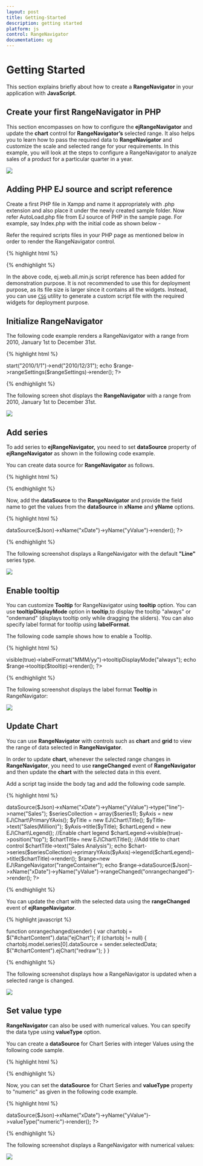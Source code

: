 ```yaml
---
layout: post
title: Getting-Started
description: getting started
platform: js
control: RangeNavigator
documentation: ug
---
```


# Getting Started

This section explains briefly about how to create a **RangeNavigator** in your application with **JavaScript**.

## Create your first RangeNavigator in PHP

This section encompasses on how to configure the **ejRangeNavigator** and update the **chart** control for **RangeNavigator’s** selected range. It also helps you to learn how to pass the required data to **RangeNavigator** and customize the scale and selected range for your requirements. In this example, you will look at the steps to configure a RangeNavigator to analyze sales of a product for a particular quarter in a year.



![](Getting-Started_images/Getting-Started_img1.png) 

## Adding PHP EJ source and script reference

Create a first PHP file in Xampp and name it appropriately with .php extension and also place it under the newly created sample folder. Now refer AutoLoad.php file from EJ source of PHP in the sample page. For example, say Index.php with the initial code as shown below -

Refer the required scripts files in your PHP page as mentioned below in order to render the RangeNavigator control.

{% highlight html %}

<!DOCTYPE html>
<html>
<head>
<!--  jquery script  -->
    <script type="text/javascript" src="//cdn.syncfusion.com/js/assets/external/jquery-3.0.0.min.js"></script>    
    <!-- Essential JS UI widget -->
    <script type="text/javascript" src="//cdn.syncfusion.com/14.3.0.49/js/web/ej.web.all.min.js"></script></head>
<body>
<!--Refer AutoLoad.php common source to render the control-->
   <?php
      require_once '../EJ/AutoLoad.php';
    ?>
</body>
</html>

{% endhighlight %}

In the above code, ej.web.all.min.js script reference has been added for demonstration purpose. It is not recommended to use this for deployment purpose, as its file size is larger since it contains all the widgets. Instead, you can use [`CSG`](http://csg.syncfusion.com/) utility to generate a custom script file with the required widgets for deployment purpose.

## Initialize RangeNavigator

The following code example renders a RangeNavigator with a range from 2010, January 1st to December 31st.

{% highlight html %}

<?php
    $range=new EJ\RangeNavigator("rangeContainer");
    $rangeSettings=new EJ\RangeNavigator\RangeSetting();
    $rangeSettings->start("2010/1/1")->end("2010/12/31"); 
	
    echo $range->rangeSettings($rangeSettings)->render();
    ?>

{% endhighlight %}

The following screen shot displays the **RangeNavigator** with a range from 2010, January 1st to December 31st.

![](Getting-Started_images/Getting-Started_img2.png) 


## Add series

To add series to **ejRangeNavigator,** you need to set **dataSource** property of **ejRangeNavigator** as shown in the following code example. 

You can create data source for **RangeNavigator** as follows.

{% highlight html %}

  <?php
	$Json = '[{ "xDate": "2011/0/1", "yValue": 10 },
                        { "xDate": "2011/2/1", "yValue": 5 },
                        { "xDate": "2011/4/1", "yValue": 15 },
                        { "xDate": "2011/6/1", "yValue": 25 },
                        { "xDate": "2011/8/1", "yValue": 10 },
                        { "xDate": "2011/10/1", "yValue": 5 },
                        { "xDate": "2011/12/1", "yValue": 15 }]';
						
	 $Json = json_decode($Json,true);
   ?>

{% endhighlight %}


Now, add the **dataSource** to the **RangeNavigator** and provide the field name to get the values from the **dataSource** in **xName** and **yName** options.

{% highlight html %}

   <?php
    $range=new EJ\RangeNavigator("rangeContainer");

    echo $range->dataSource($Json)->xName("xDate")->yName("yValue")->render();
    ?>

{% endhighlight %}


The following screenshot displays a RangeNavigator with the default **"Line"** series type.



![](Getting-Started_images/Getting-Started_img3.png) 

## Enable tooltip

You can customize **Tooltip** for RangeNavigator using **tooltip** option. You can use **tooltipDisplayMode** option in **tooltip**,to display the tooltip "always" or "ondemand" (displays tooltip only while dragging the sliders). You can also specify label format for tooltip using **labelFormat**.

The following code sample shows how to enable a Tooltip.

{% highlight html %}


  <?php
    $range=new EJ\RangeNavigator("rangeContainer");
	
     $tooltip=new EJ\RangeNavigator\TooltipSetting();
     $tooltip->visible(true)->labelFormat("MMM/yy")->tooltipDisplayMode("always");

    echo $range->tooltip($tooltip)->render();
    ?>


{% endhighlight %}

The following screenshot displays the label format **Tooltip** in RangeNavigator:

![](Getting-Started_images/Getting-Started_img4.png) 

## Update Chart

You can use **RangeNavigator** with controls such as **chart** and **grid** to view the range of data selected in **RangeNavigator**. 

In order to update **chart**, whenever the selected range changes in **RangeNavigator**, you need to use **rangeChanged** event of **RangeNavigator** and then update the **chart** with the selected data in this event. 

Add a script tag inside the body tag and add the following code sample. 


{% highlight html %}

  <?php
    $chart=new EJ\Chart("chartContainer");
   
    $series1->dataSource($Json)->xName("xDate")->yName("yValue")->type("line")->name("Sales");

    $seriesCollection = array($series1);

	$yAxis = new EJ\Chart\PrimaryYAxis();
	$yTitle = new EJ\Chart\Title();
               $yTitle->text("Sales(Million)");
	$yAxis->title($yTitle);
	$chartLegend = new EJ\Chart\Legend();
	
               //Enable chart legend
               $chartLegend->visible(true)->position("top");
	
	$chartTitle= new EJ\Chart\Title();
	//Add title to chart control
	$chartTitle->text("Sales Analysis");
	
    echo $chart->series($seriesCollection)->primaryYAxis($yAxis)->legend($chartLegend)->title($chartTitle)->render();
   
    $range=new EJ\RangeNavigator("rangeContainer");
	
    echo $range->dataSource($Json)->xName("xDate")->yName("yValue")->rangeChanged("onrangechanged")->render();
    ?>


{% endhighlight %}


You can update the chart with the selected data using the **rangeChanged** event of **ejRangeNavigator**.

{% highlight javascript %}

   function onrangechanged(sender) { 
    var chartobj = $("#chartContent").data("ejChart");
    if (chartobj != null) {
           chartobj.model.series[0].dataSource = sender.selectedData;
           $("#chartContent").ejChart("redraw");
       }
   }

{% endhighlight %}


The following screenshot displays how a RangeNavigator is updated when a selected range is changed.



![](Getting-Started_images/Getting-Started_img5.png) 

## Set value type

**RangeNavigator** can also be used with numerical values. You can specify the data type using **valueType** option. 

You can create a **dataSource** for Chart Series with integer Values using the following code sample.

{% highlight html %}

<?php
   
	$Json = '[{ "xDate": "0", "yValue": 10 },
                        { "xDate": "50", "yValue": 5 },
                        { "xDate": "100", "yValue": 15 },
                        { "xDate": "150", "yValue": 25 },
                        { "xDate": "200", "yValue": 10 },
                        { "xDate": "250", "yValue": 5 },
                        { "xDate": "300", "yValue": 15 }]';
						
	$Json = json_decode($Json,true);
    ?>


{% endhighlight %}

Now, you can set the **dataSource** for Chart Series and **valueType** property to "numeric" as given in the following code example.

{% highlight html %}

<?php
   
    $range=new EJ\RangeNavigator("rangeContainer");
	
    echo $range->dataSource($Json)->xName("xDate")->yName("yValue")->valueType("numeric")->render();
    ?>


{% endhighlight %}


The following screenshot displays a RangeNavigator with numerical values:



![](Getting-Started_images/Getting-Started_img6.png) 

